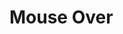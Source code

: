 <script setup>
import IconsWrapper from '../../.vitepress/wrappers/style/IconsWrapper.vue'
</script>

# Mouse Over

<DemoContainer>
  <icons-wrapper/>
</DemoContainer>
